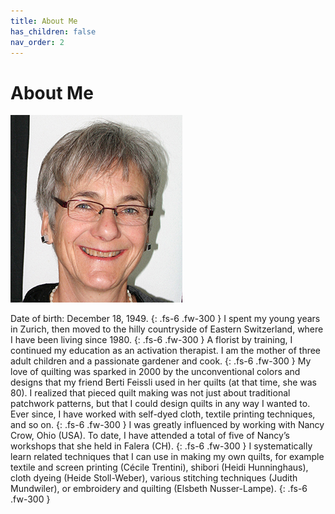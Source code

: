 ```yaml
---
title: About Me
has_children: false
nav_order: 2
---
```


# About Me

![](images/foto-275x300.jpg)

Date of birth: December 18, 1949.
{: .fs-6 .fw-300 }
I spent my young years in Zurich, then moved to the hilly countryside of Eastern Switzerland, where I have been living since 1980.
{: .fs-6 .fw-300 }
A florist by training, I continued my education as an activation therapist. I am the mother of three adult children and a passionate gardener and cook.
{: .fs-6 .fw-300 }
My love of quilting was sparked in 2000 by the unconventional colors and designs that my friend Berti Feissli used in her quilts (at that time, she was 80).
I realized that pieced quilt making was not just about traditional patchwork patterns, but that I could design quilts in any way I wanted to. Ever since, I have worked with self-dyed cloth, textile printing techniques, and so on.
{: .fs-6 .fw-300 }
I was greatly influenced by working with Nancy Crow, Ohio (USA). To date, I have attended a total of five of Nancy’s workshops that she held in Falera (CH).
{: .fs-6 .fw-300 }
I systematically learn related techniques that I can use in making my own quilts, for example textile and screen printing (Cécile Trentini), shibori
(Heidi Hunninghaus), cloth dyeing (Heide Stoll-Weber), various stitching techniques (Judith Mundwiler), or embroidery and quilting
(Elsbeth Nusser-Lampe).
{: .fs-6 .fw-300 }